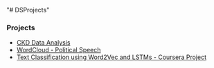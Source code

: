 "# DSProjects" 


### Projects

* [CKD Data Analysis](CKD_Analysis/ckdPred.ipynb)
* [WordCloud - Political Speech](Wordcloud_pol/wordTile.ipynb)
* [Text Classification using Word2Vec and LSTMs - Coursera Project](word2vec/Text%20Classification%20Using%20Word2Vec%20and%20LSTMs%20on%20Keras.ipynb)
